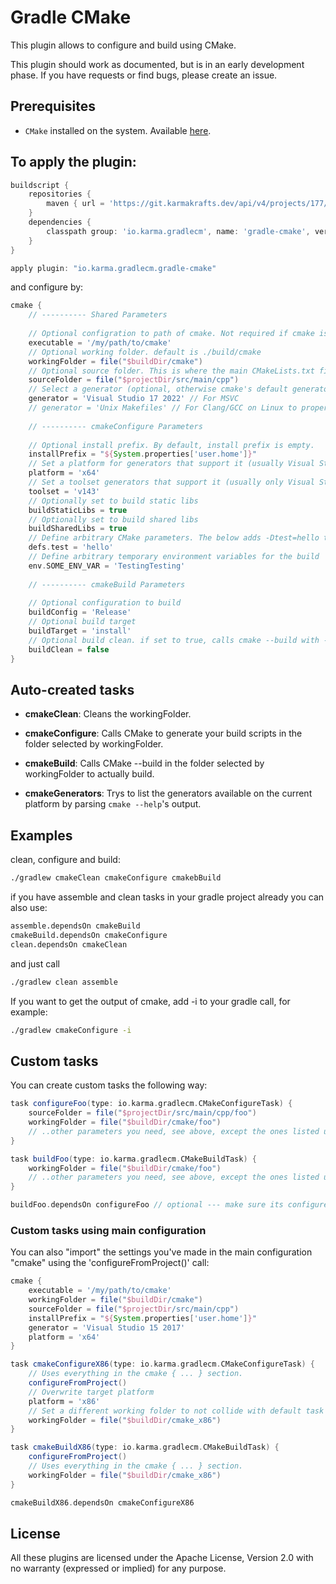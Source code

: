 # Gradle CMake
This plugin allows to configure and build using CMake. 

This plugin should work as documented, but is in an early development phase. 
If you have requests or find bugs, please create an issue.

## Prerequisites

* `CMake` installed on the system. Available [here](https://www.cmake.org).

## To apply the plugin:

```groovy
buildscript {
    repositories {
        maven { url = 'https://git.karmakrafts.dev/api/v4/projects/177/packages/maven' }
    }
    dependencies {
        classpath group: 'io.karma.gradlecm', name: 'gradle-cmake', version: '1.1.0.28'
    }
}

apply plugin: "io.karma.gradlecm.gradle-cmake"
```

and configure by:

```groovy
cmake {
    // ---------- Shared Parameters
    
    // Optional configration to path of cmake. Not required if cmake is on the path.
    executable = '/my/path/to/cmake'
    // Optional working folder. default is ./build/cmake
    workingFolder = file("$buildDir/cmake")
    // Optional source folder. This is where the main CMakeLists.txt file resides. Default is ./src/main/cpp
    sourceFolder = file("$projectDir/src/main/cpp")
    // Select a generator (optional, otherwise cmake's default generator is used)
    generator = 'Visual Studio 17 2022' // For MSVC
    // generator = 'Unix Makefiles' // For Clang/GCC on Linux to properly use multi-threading
    
    // ---------- cmakeConfigure Parameters
    
    // Optional install prefix. By default, install prefix is empty.
    installPrefix = "${System.properties['user.home']}"
    // Set a platform for generators that support it (usually Visual Studio)
    platform = 'x64'
    // Set a toolset generators that support it (usually only Visual Studio)
    toolset = 'v143'
    // Optionally set to build static libs
    buildStaticLibs = true
    // Optionally set to build shared libs
    buildSharedLibs = true
    // Define arbitrary CMake parameters. The below adds -Dtest=hello to cmake command line.
    defs.test = 'hello'
    // Define arbitrary temporary environment variables for the build
    env.SOME_ENV_VAR = 'TestingTesting'
    
    // ---------- cmakeBuild Parameters
    
    // Optional configuration to build
    buildConfig = 'Release'
    // Optional build target
    buildTarget = 'install'
    // Optional build clean. if set to true, calls cmake --build with --clean-first
    buildClean = false
}
```

## Auto-created tasks

* **cmakeClean**: Cleans the workingFolder.

* **cmakeConfigure**: Calls CMake to generate your build scripts in the folder selected by workingFolder.

* **cmakeBuild**: Calls CMake --build in the folder selected by workingFolder to actually build.

* **cmakeGenerators**: Trys to list the generators available on the current platform by parsing `cmake --help`'s output.

## Examples

clean, configure and build:

```bash
./gradlew cmakeClean cmakeConfigure cmakebBuild
```

if you have assemble and clean tasks in your gradle project already you can also use:
	
```bash
assemble.dependsOn cmakeBuild
cmakeBuild.dependsOn cmakeConfigure
clean.dependsOn cmakeClean
```

and just call

```bash
./gradlew clean assemble
```

If you want to get the output of cmake, add -i to your gradle call, for example:
	
```bash
./gradlew cmakeConfigure -i
```

## Custom tasks

You can create custom tasks the following way:

```groovy
task configureFoo(type: io.karma.gradlecm.CMakeConfigureTask) {
    sourceFolder = file("$projectDir/src/main/cpp/foo")
    workingFolder = file("$buildDir/cmake/foo")
    // ..other parameters you need, see above, except the ones listed under cmakeBuild Parameters
}

task buildFoo(type: io.karma.gradlecm.CMakeBuildTask) {
    workingFolder = file("$buildDir/cmake/foo")
    // ..other parameters you need, see above, except the ones listed under cmakeConfigure parameters
}

buildFoo.dependsOn configureFoo // optional --- make sure its configured when you run the build task
```

### Custom tasks using main configuration

You can also "import" the settings you've made in the main configuration "cmake" using the 'configureFromProject()' call:

```groovy
cmake {
    executable = '/my/path/to/cmake'
    workingFolder = file("$buildDir/cmake")
    sourceFolder = file("$projectDir/src/main/cpp")
    installPrefix = "${System.properties['user.home']}"
    generator = 'Visual Studio 15 2017'
    platform = 'x64'
}

task cmakeConfigureX86(type: io.karma.gradlecm.CMakeConfigureTask) {
    // Uses everything in the cmake { ... } section.
    configureFromProject()
    // Overwrite target platform
    platform = 'x86'
    // Set a different working folder to not collide with default task
    workingFolder = file("$buildDir/cmake_x86")
}

task cmakeBuildX86(type: io.karma.gradlecm.CMakeBuildTask) {
    configureFromProject()
    // Uses everything in the cmake { ... } section.
    workingFolder = file("$buildDir/cmake_x86")
}

cmakeBuildX86.dependsOn cmakeConfigureX86
```

## License

All these plugins are licensed under the Apache License, Version 2.0 with no warranty (expressed or implied) for any purpose.
